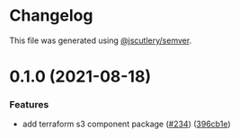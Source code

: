 # Changelog

This file was generated using [@jscutlery/semver](https://github.com/jscutlery/semver).

# 0.1.0 (2021-08-18)


### Features

* add terraform s3 component package ([#234](https://github.com/tractr/stack/issues/234)) ([396cb1e](https://github.com/tractr/stack/commit/396cb1eeea6be89709c768f697828cc91464b03b))

